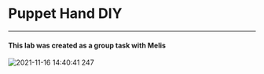 <h1> Puppet Hand DIY</h1>
<hr>
<h4>This lab was created as a group task with Melis</h4>

![2021-11-16 14:40:41 247](https://user-images.githubusercontent.com/92052904/142779267-bc1ea80d-230b-40be-886e-e888a1b09fb4.JPG)
